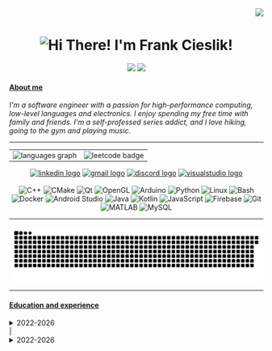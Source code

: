 <img align="right" src="https://komarev.com/ghpvc/?username=FranciszekCieslik&color=blue" />
<br>

<h1 align="center">
  <picture>
    <source
      media="(prefers-color-scheme: dark)"
      srcset="https://readme-typing-svg.herokuapp.com/?font=Righteous&size=35&center=true&vCenter=true&width=500&height=70&duration=4000&lines=Hi+There!+😊;+I'm+Frank+Cieslik!;&color=ffffff"
    />
    <source
      media="(prefers-color-scheme: light)"
      srcset="https://readme-typing-svg.herokuapp.com/?font=Righteous&size=35&center=true&vCenter=true&width=500&height=70&duration=4000&lines=Hi+There!+😊;+I'm+Frank+Cieslik!;&color=000000"
    />
    <img
      src="https://readme-typing-svg.herokuapp.com/?font=Righteous&size=35&center=true&vCenter=true&width=500&height=70&duration=4000&lines=Hi+There!+😊;+I'm+Frank+Cieslik!;&color=000000"
      alt="Hi There! I'm Frank Cieslik!"
    />
  </picture>
</h1>

<div align="center">
<tr>
  <picture>
    <source  media="(prefers-color-scheme: dark)" srcset="https://quotes-github-readme.vercel.app/api?type=horizontal&theme=tokyonight" />
    <source  media="(prefers-color-scheme: light)" srcset="https://quotes-github-readme.vercel.app/api?type=horizontal&theme=default" />
    <img src="https://quotes-github-readme.vercel.app/api?type=horizontal&theme=tokyonight" />
  </picture>
<img src="https://github.com/user-attachments/assets/1259f39e-ba1e-48cb-9af3-bc669871307d" height="200" />
</tr>
</div>

#### <ins>About me</ins>
*I'm a software engineer with a passion for high-performance computing, low-level languages and electronics. I enjoy spending my free time with family and friends. I'm a self-professed series addict, and I love hiking, going to the gym and playing music.*

---

<div align="center">

<table style="width:100%">
  <tr>
<!--     <td>
      <picture>
        <source media="(prefers-color-scheme: dark)" srcset="https://streak-stats.demolab.com?user=FranciszekCieslik&locale=en&mode=daily&theme=dracula&hide_border=false&border_radius=5" />
        <source media="(prefers-color-scheme: light)" srcset="https://streak-stats.demolab.com?user=FranciszekCieslik&locale=en&mode=daily&theme=default&hide_border=false&border_radius=5" />
        <img height="175" alt="streak graph" src="https://streak-stats.demolab.com?user=FranciszekCieslik&locale=en&mode=daily&theme=default&hide_border=false&border_radius=5" />
      </picture>
    </td> -->
    <td>
      <picture>
        <source media="(prefers-color-scheme: dark)" srcset="https://github-readme-stats.vercel.app/api/top-langs?username=FranciszekCieslik&locale=en&hide_title=false&layout=compact&card_width=320&langs_count=8&theme=dracula&hide_border=false&hide=Makefile" />
        <source media="(prefers-color-scheme: light)" srcset="https://github-readme-stats.vercel.app/api/top-langs?username=FranciszekCieslik&locale=en&hide_title=false&layout=compact&card_width=320&langs_count=8&theme=default&hide_border=false&hide=Makefile" />
        <img height="175" alt="languages graph" src="https://github-readme-stats.vercel.app/api/top-langs?username=FranciszekCieslik&locale=en&hide_title=false&layout=compact&card_width=320&langs_count=8&theme=default&hide_border=false&hide=Makefile" />
      </picture>
    </td>
    <td>
      <picture>
        <source media="(prefers-color-scheme: dark)" srcset="https://leetcode-badge-showcase.vercel.app/api?username=user1851QS&theme=dracula&border=border&animated=true" />
        <source media="(prefers-color-scheme: light)" srcset="https://leetcode-badge-showcase.vercel.app/api?username=user1851QS&theme=light&border=border&animated=true" />
        <img height="175" alt="leetcode badge" src="https://leetcode-badge-showcase.vercel.app/api?username=user1851QS&theme=light&border=border&animated=true" />
      </picture>
    </td>
  </tr>
</table>




</div>
<div align="center">
  <a href="https://www.linkedin.com/in/franciszek-c-5694b8281/"><img src="https://img.shields.io/static/v1?message=LinkedIn&logo=linkedin&label=&color=0077B5&logoColor=white&labelColor=&style=for-the-badge" height="35" alt="linkedin logo" /></a>
  <a href="mailto:cieslik.franek@gmail.com"><img src="https://img.shields.io/static/v1?message=Gmail&logo=gmail&label=&color=D14836&logoColor=white&labelColor=&style=for-the-badge" height="35" alt="gmail logo" /></a>
  <a href="https://discordapp.com/users/687366623631507507"><img src="https://img.shields.io/static/v1?message=Discord&logo=discord&label=&color=7289DA&logoColor=white&labelColor=&style=for-the-badge" height="35" alt="discord logo" /></a>
  <a href="#"><img src="https://img.shields.io/static/v1?message=Visual%20Studio%20Marketplace&logo=visualstudio&label=&color=e2165e&logoColor=white&labelColor=&style=for-the-badge" height="35" alt="visualstudio logo" /></a>
</div>

<br clest="both">

<div align="center">

<img src="https://cdn.jsdelivr.net/gh/devicons/devicon/icons/cplusplus/cplusplus-original.svg" height="40" alt="C++" />
<img src="https://cdn.jsdelivr.net/gh/devicons/devicon/icons/cmake/cmake-original.svg" height="40" alt="CMake" />
<img src="https://cdn.jsdelivr.net/gh/devicons/devicon/icons/qt/qt-original.svg" height="40" alt="Qt" />
<img src="https://cdn.jsdelivr.net/gh/devicons/devicon/icons/opengl/opengl-original.svg" height="40" alt="OpenGL" />
<img src="https://cdn.jsdelivr.net/gh/devicons/devicon/icons/arduino/arduino-original.svg" height="40" alt="Arduino" />
<img src="https://cdn.jsdelivr.net/gh/devicons/devicon/icons/python/python-original.svg" height="40" alt="Python" />
<img src="https://skillicons.dev/icons?i=linux" height="40" alt="Linux" />
<img src="https://cdn.simpleicons.org/gnubash/4EAA25" height="40" alt="Bash" />
<img src="https://cdn.jsdelivr.net/gh/devicons/devicon/icons/docker/docker-original.svg" height="40" alt="Docker" />
<img src="https://cdn.jsdelivr.net/gh/devicons/devicon/icons/androidstudio/androidstudio-original.svg" height="40" alt="Android Studio" />
<img src="https://cdn.jsdelivr.net/gh/devicons/devicon/icons/java/java-original.svg" height="40" alt="Java" />
<img src="https://cdn.jsdelivr.net/gh/devicons/devicon/icons/kotlin/kotlin-original.svg" height="40" alt="Kotlin" />
<img src="https://cdn.jsdelivr.net/gh/devicons/devicon/icons/javascript/javascript-original.svg" height="40" alt="JavaScript" />
<img src="https://cdn.jsdelivr.net/gh/devicons/devicon/icons/firebase/firebase-plain.svg" height="40" alt="Firebase" />
<img src="https://cdn.jsdelivr.net/gh/devicons/devicon/icons/git/git-original.svg" height="40" alt="Git" />
<img src="https://cdn.jsdelivr.net/gh/devicons/devicon/icons/matlab/matlab-original.svg" height="40" alt="MATLAB" />
<img src="https://cdn.jsdelivr.net/gh/devicons/devicon/icons/mysql/mysql-original.svg" height="40" alt="MySQL" />

---

<picture>
  <source media="(prefers-color-scheme: dark)" srcset="https://raw.githubusercontent.com/FranciszekCieslik/FranciszekCieslik/output/snake-dark.svg" />
  <source media="(prefers-color-scheme: light)" srcset="https://raw.githubusercontent.com/FranciszekCieslik/FranciszekCieslik/output/snake-light.svg" />
  <img alt="github-snake" src="https://raw.githubusercontent.com/FranciszekCieslik/FranciszekCieslik/output/snake-light.svg" />
</picture>

---

  <!-- <table style="width:100%">
    <tr><td>
  <img src="https://spotify-recently-played-readme.vercel.app/api?user=215nlwdc2iebwyy7vanhodkeq&height=175"/>
    </td>
      <td>
  
      <img src="https://media1.giphy.com/media/v1.Y2lkPTc5MGI3NjExMjFqdmcxM3RvbHRzYTJ2MnZ1bDI3aTRzM25rd3cyNjRuaDM4cDFvaCZlcD12MV9pbnRlcm5naWZfYnlfaWQmY3Q9Zw/687qS11pXwjCM/giphy.gif" height="300" />
      </td>
    </tr>
  </table> -->
</div>

#### <ins>Education and experience</ins>

<details>
  <summary>2022-2026</summary>
  <p>Applied Computer Science and Measurement Systems UWr</p>
</details>
  |
<details>
  <summary>2022-2026</summary>
  <p>Applied Computer Science and Measurement Systems UWr</p>
</details>

